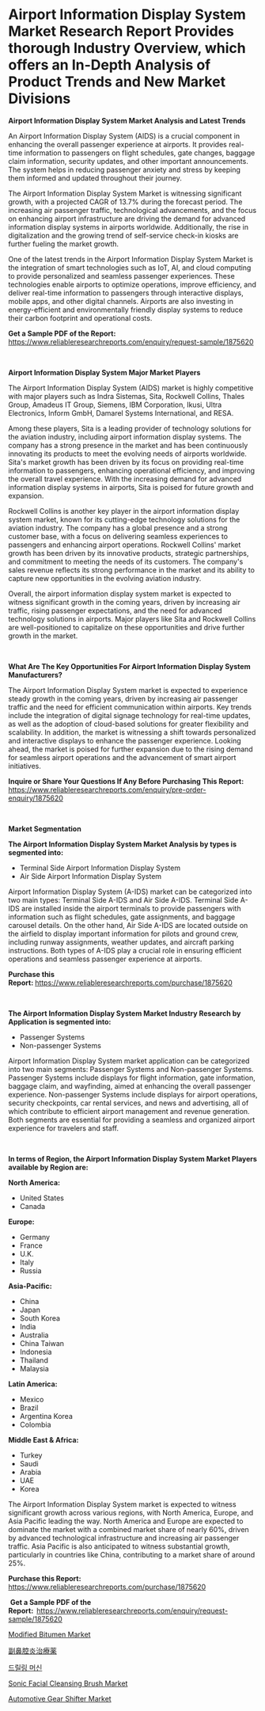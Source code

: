 <p><h1>Airport Information Display System Market Research Report Provides thorough Industry Overview, which offers an In-Depth Analysis of Product Trends and New Market Divisions</h1></p><p><strong>Airport Information Display System Market Analysis and Latest Trends</strong></p>
<p><p>An Airport Information Display System (AIDS) is a crucial component in enhancing the overall passenger experience at airports. It provides real-time information to passengers on flight schedules, gate changes, baggage claim information, security updates, and other important announcements. The system helps in reducing passenger anxiety and stress by keeping them informed and updated throughout their journey.</p><p>The Airport Information Display System Market is witnessing significant growth, with a projected CAGR of 13.7% during the forecast period. The increasing air passenger traffic, technological advancements, and the focus on enhancing airport infrastructure are driving the demand for advanced information display systems in airports worldwide. Additionally, the rise in digitalization and the growing trend of self-service check-in kiosks are further fueling the market growth.</p><p>One of the latest trends in the Airport Information Display System Market is the integration of smart technologies such as IoT, AI, and cloud computing to provide personalized and seamless passenger experiences. These technologies enable airports to optimize operations, improve efficiency, and deliver real-time information to passengers through interactive displays, mobile apps, and other digital channels. Airports are also investing in energy-efficient and environmentally friendly display systems to reduce their carbon footprint and operational costs.</p></p>
<p><strong>Get a Sample PDF of the Report:&nbsp;</strong> <a href="https://www.reliableresearchreports.com/enquiry/request-sample/1875620">https://www.reliableresearchreports.com/enquiry/request-sample/1875620</a></p>
<p>&nbsp;</p>
<p><strong>Airport Information Display System Major Market Players</strong></p>
<p><p>The Airport Information Display System (AIDS) market is highly competitive with major players such as Indra Sistemas, Sita, Rockwell Collins, Thales Group, Amadeus IT Group, Siemens, IBM Corporation, Ikusi, Ultra Electronics, Inform GmbH, Damarel Systems International, and RESA.</p><p>Among these players, Sita is a leading provider of technology solutions for the aviation industry, including airport information display systems. The company has a strong presence in the market and has been continuously innovating its products to meet the evolving needs of airports worldwide. Sita's market growth has been driven by its focus on providing real-time information to passengers, enhancing operational efficiency, and improving the overall travel experience. With the increasing demand for advanced information display systems in airports, Sita is poised for future growth and expansion.</p><p>Rockwell Collins is another key player in the airport information display system market, known for its cutting-edge technology solutions for the aviation industry. The company has a global presence and a strong customer base, with a focus on delivering seamless experiences to passengers and enhancing airport operations. Rockwell Collins' market growth has been driven by its innovative products, strategic partnerships, and commitment to meeting the needs of its customers. The company's sales revenue reflects its strong performance in the market and its ability to capture new opportunities in the evolving aviation industry.</p><p>Overall, the airport information display system market is expected to witness significant growth in the coming years, driven by increasing air traffic, rising passenger expectations, and the need for advanced technology solutions in airports. Major players like Sita and Rockwell Collins are well-positioned to capitalize on these opportunities and drive further growth in the market.</p></p>
<p>&nbsp;</p>
<p><strong>What Are The Key Opportunities For Airport Information Display System Manufacturers?</strong></p>
<p><p>The Airport Information Display System market is expected to experience steady growth in the coming years, driven by increasing air passenger traffic and the need for efficient communication within airports. Key trends include the integration of digital signage technology for real-time updates, as well as the adoption of cloud-based solutions for greater flexibility and scalability. In addition, the market is witnessing a shift towards personalized and interactive displays to enhance the passenger experience. Looking ahead, the market is poised for further expansion due to the rising demand for seamless airport operations and the advancement of smart airport initiatives.</p></p>
<p><strong>Inquire or Share Your Questions If Any Before Purchasing This Report:</strong> <a href="https://www.reliableresearchreports.com/enquiry/pre-order-enquiry/1875620">https://www.reliableresearchreports.com/enquiry/pre-order-enquiry/1875620</a></p>
<p>&nbsp;</p>
<p><strong>Market Segmentation</strong></p>
<p><strong>The Airport Information Display System Market Analysis by types is segmented into:</strong></p>
<p><ul><li>Terminal Side Airport Information Display System</li><li>Air Side Airport Information Display System</li></ul></p>
<p><p>Airport Information Display System (A-IDS) market can be categorized into two main types: Terminal Side A-IDS and Air Side A-IDS. Terminal Side A-IDS are installed inside the airport terminals to provide passengers with information such as flight schedules, gate assignments, and baggage carousel details. On the other hand, Air Side A-IDS are located outside on the airfield to display important information for pilots and ground crew, including runway assignments, weather updates, and aircraft parking instructions. Both types of A-IDS play a crucial role in ensuring efficient operations and seamless passenger experience at airports.</p></p>
<p><strong>Purchase this Report:&nbsp;</strong><a href="https://www.reliableresearchreports.com/purchase/1875620">https://www.reliableresearchreports.com/purchase/1875620</a></p>
<p>&nbsp;</p>
<p><strong>The Airport Information Display System Market Industry Research by Application is segmented into:</strong></p>
<p><ul><li>Passenger Systems</li><li>Non-passenger Systems</li></ul></p>
<p><p>Airport Information Display System market application can be categorized into two main segments: Passenger Systems and Non-passenger Systems. Passenger Systems include displays for flight information, gate information, baggage claim, and wayfinding, aimed at enhancing the overall passenger experience. Non-passenger Systems include displays for airport operations, security checkpoints, car rental services, and news and advertising, all of which contribute to efficient airport management and revenue generation. Both segments are essential for providing a seamless and organized airport experience for travelers and staff.</p></p>
<p>&nbsp;</p>
<p><strong>In terms of Region, the Airport Information Display System Market Players available by Region are:</strong></p>
<p>
    <p> <strong> North America: </strong>
        <ul>
            <li>United States</li>
            <li>Canada</li>
        </ul>
        </p> 
    <p> <strong> Europe: </strong>
        <ul>
            <li>Germany</li>
            <li>France</li>
            <li>U.K.</li>
            <li>Italy</li>
            <li>Russia</li>
        </ul>
        </p> 
    <p> <strong> Asia-Pacific: </strong>
        <ul>
            <li>China</li>
            <li>Japan</li>
            <li>South Korea</li>
            <li>India</li>
            <li>Australia</li>
            <li>China Taiwan</li>
            <li>Indonesia</li>
            <li>Thailand</li>
            <li>Malaysia</li>
        </ul>
        </p> 
    <p> <strong> Latin America: </strong>
        <ul>
            <li>Mexico</li>
            <li>Brazil</li>
            <li>Argentina Korea</li>
            <li>Colombia</li>
        </ul>
        </p> 
    <p> <strong> Middle East & Africa: </strong>
        <ul>
            <li>Turkey</li>
            <li>Saudi</li>
            <li>Arabia</li>
            <li>UAE</li>
            <li>Korea</li>
        </ul>
    </p>
    </p>
<p><p>The Airport Information Display System market is expected to witness significant growth across various regions, with North America, Europe, and Asia Pacific leading the way. North America and Europe are expected to dominate the market with a combined market share of nearly 60%, driven by advanced technological infrastructure and increasing air passenger traffic. Asia Pacific is also anticipated to witness substantial growth, particularly in countries like China, contributing to a market share of around 25%.</p></p>
<p><strong>Purchase this Report: </strong><a href="https://www.reliableresearchreports.com/purchase/1875620">https://www.reliableresearchreports.com/purchase/1875620</a></p>
<p>&nbsp;<strong>Get a Sample PDF of the Report:&nbsp;&nbsp;</strong><a href="https://www.reliableresearchreports.com/enquiry/request-sample/1875620">https://www.reliableresearchreports.com/enquiry/request-sample/1875620</a></p>
<p><strong></strong></p>
<p><p><a href="https://view.publitas.com/reportprime-1/modified-bitumen-market-size-growth-and-forecast-from-2024-2031/">Modified Bitumen Market</a></p><p><a href="https://medium.com/@marlonblick/%E5%89%AF%E9%BC%BB%E8%85%94%E7%82%8E%E5%B8%82%E5%A0%B4%E3%81%AE%E5%88%86%E6%9E%90%E3%81%A82024%E5%B9%B4%E3%81%8B%E3%82%892031%E5%B9%B4%E3%81%BE%E3%81%A7%E3%81%AE%E4%BA%88%E6%B8%AC%E3%82%B5%E3%82%A4%E3%82%BA-606d83b9a68d">副鼻腔炎治療薬</a></p><p><a href="https://medium.com/@jerrodhilll68/%ED%95%B4%EB%8F%85-%EB%93%9C%EB%A6%B4%EB%A7%81-%EB%A8%B8%EC%8B%A0-%EC%8B%9C%EC%9E%A5-%EB%A9%94%ED%8A%B8%EB%A6%AD%EC%8A%A4-%EC%8B%9C%EC%9E%A5-%EC%A0%90%EC%9C%A0%EC%9C%A8-%ED%8A%B8%EB%A0%8C%EB%93%9C-%EB%B0%8F-%EC%84%B1%EC%9E%A5-%ED%8C%A8%ED%84%B4-43a0ea9aafb6">드릴링 머신</a></p><p><a href="https://github.com/BryceTownsendr/Market-Research-Report-List-3/blob/main/sonic-facial-cleansing-brush-market.md">Sonic Facial Cleansing Brush Market</a></p><p><a href="https://view.publitas.com/reportprime-1/automotive-gear-shifter-market-size-share-trends-analysis-report-by-application-regional-outlook-competitive-strategies-and-segment-forecasts-2024-2031/">Automotive Gear Shifter Market</a></p></p>